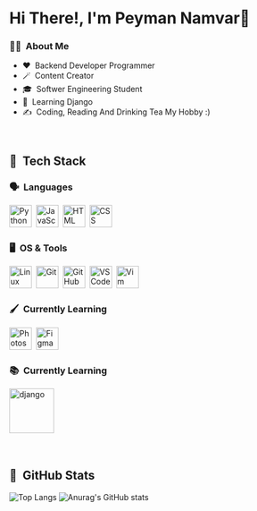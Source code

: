 <h1>Hi There!, I'm Peyman Namvar👋</h1>

<h3>🧑‍💻 &nbsp;About Me</h3>

- ❤️ &nbsp;Backend Developer Programmer
- 🪄 &nbsp;Content Creator
- 🎓 &nbsp;Softwer Engineering Student
- 🌱 &nbsp;Learning Django
- ✍️ &nbsp;Coding, Reading And Drinking Tea My Hobby :)

<br>

<h2>🔧 &nbsp;Tech Stack</h2>

<h3>🗣️ &nbsp;Languages</h3> 

<p align="left">
  <!-- Languages -->
  <img src="https://cdn.jsdelivr.net/gh/devicons/devicon/icons/python/python-original.svg" title="Python" alt="Python" width="40" height="40"/>&nbsp;
  <img src="https://cdn.jsdelivr.net/gh/devicons/devicon/icons/javascript/javascript-original.svg" title="JavaScript" alt="JavaScript" width="40" height="40"/>&nbsp;
  <img src="https://cdn.jsdelivr.net/gh/devicons/devicon/icons/html5/html5-original.svg" title="HTML5" alt="HTML" width="40" height="40"/>&nbsp;
  <img src="https://cdn.jsdelivr.net/gh/devicons/devicon/icons/css3/css3-original.svg" title="CSS3" alt="CSS" width="40" height="40"/>&nbsp;
</p>


<h3>🖥️&nbsp; OS & Tools</h3>

<p align="left">
  <img src="https://cdn.jsdelivr.net/gh/devicons/devicon/icons/linux/linux-original.svg" title="Linux" alt="Linux" width="40" height="40"/>&nbsp;
  <img src="https://cdn.jsdelivr.net/gh/devicons/devicon/icons/git/git-original.svg" title="Git" alt="Git" width="40" height="40"/>&nbsp;
  <img src="https://cdn.jsdelivr.net/gh/devicons/devicon/icons/github/github-original.svg" title="GitHub" alt="GitHub" width="40" height="40"/>&nbsp;
  <img src="https://cdn.jsdelivr.net/gh/devicons/devicon/icons/vscode/vscode-original.svg" title="VS Code" alt="VS Code" width="40" height="40"/>&nbsp;
  <img src="https://cdn.jsdelivr.net/gh/devicons/devicon/icons/vim/vim-original.svg" title="Vim" alt="Vim" width="40" height="40"/>&nbsp;
</p>

<h3>🖌️&nbsp; Currently Learning</h3>

  <img src="https://cdn.jsdelivr.net/gh/devicons/devicon/icons/photoshop/photoshop-plain.svg" title="Photoshop" alt="Photoshop" width="40" height="40"/>&nbsp;
  <img src="https://cdn.jsdelivr.net/gh/devicons/devicon/icons/figma/figma-original.svg" title="Figma" alt="Figma" width="40" height="40"/>&nbsp;

<h3>📚&nbsp; Currently Learning</h3>

<img src="https://cdn.jsdelivr.net/gh/devicons/devicon@latest/icons/django/django-plain-wordmark.svg" title="django" alt="django" width="80" height="80"/>&nbsp;

<br>

<h2>🔭 &nbsp;GitHub Stats</h2>

![Top Langs](https://github-readme-stats.vercel.app/api/top-langs/?username=peymannamvar&langs_count=8) ![Anurag's GitHub stats](https://github-readme-stats.vercel.app/api?username=peymannamvar&show_icons=true&bg_color=00000000)

<br>
